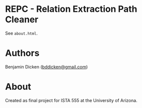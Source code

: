 # REPC - Relation Extraction Path Cleaner

See `about.html`.

# Authors

Benjamin Dicken (bddicken@gmail.com)

# About

Created as final project for ISTA 555 at the University of Arizona.
